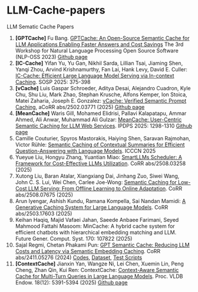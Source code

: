 # LLM-Cache-papers
LLM Sematic Cache Papers

1. **[GPTCache]** Fu Bang. [GPTCache: An Open-Source Semantic Cache for LLM Applications Enabling Faster Answers and Cost Savings](https://aclanthology.org/2023.nlposs-1.24/) The 3rd Workshop for Natural Language Processing Open Source Software (NLP-OSS 2023) [Github page](https://github.com/zilliztech/GPTCache)
2. **[IC-Cache]** Yifan Yu, Yu Gan, Nikhil Sarda, Lillian Tsai, Jiaming Shen, Yanqi Zhou, Arvind Krishnamurthy, Fan Lai, Hank Levy, David E. Culler: [IC-Cache: Efficient Large Language Model Serving via In-context Caching](https://arxiv.org/pdf/2501.12689v3). SOSP 2025: 375-398
3. **[vCache]** Luis Gaspar Schroeder, Aditya Desai, Alejandro Cuadron, Kyle Chu, Shu Liu, Mark Zhao, Stephan Krusche, Alfons Kemper, Ion Stoica, Matei Zaharia, Joseph E. Gonzalez: [vCache: Verified Semantic Prompt Caching](https://arxiv.org/pdf/2502.03771), aCoRR abs/2502.03771 (2025) [Github page](https://github.com/vcache-project/vCache)
4. **[MeanCache]** Waris Gill, Mohamed Elidrisi, Pallavi Kalapatapu, Ammar Ahmed, Ali Anwar, Muhammad Ali Gulzar: [MeanCache: User-Centric Semantic Caching for LLM Web Services](https://arxiv.org/pdf/2403.02694). IPDPS 2025: 1298-1310 [Github page](https://github.com/warisgill/MeanCache)
5. Camille Couturier, Spyros Mastorakis, Haiying Shen, Saravan Rajmohan, Victor Rühle: [Semantic Caching of Contextual Summaries for Efficient Question-Answering with Language Models](https://arxiv.org/pdf/2505.11271). ICCCN 2025
6. Yueyue Liu, Hongyu Zhang, Yuantian Miao: [SmartLLMs Scheduler: A Framework for Cost-Effective LLMs Utilization](https://arxiv.org/pdf/2508.03258). CoRR abs/2508.03258 (2025)
7. Xutong Liu, Baran Atalar, Xiangxiang Dai, Jinhang Zuo, Siwei Wang, John C. S. Lui, Wei Chen, Carlee Joe-Wong: [Semantic Caching for Low-Cost LLM Serving: From Offline Learning to Online Adaptation](https://arxiv.org/pdf/2508.07675). CoRR abs/2508.07675 (2025)
8. Arun Iyengar, Ashish Kundu, Ramana Kompella, Sai Nandan Mamidi: [A Generative Caching System for Large Language Models](https://arxiv.org/pdf/2503.17603). CoRR abs/2503.17603 (2025)
9. Keihan Haqiq, Majid Vafaei Jahan, Saeede Anbaee Farimani, Seyed Mahmood Fattahi Masoom: MinCache: A hybrid cache system for efficient chatbots with hierarchical embedding matching and LLM. Future Gener. Comput. Syst. 170: 107822 (2025)
10. Sajal Regmi, Chetan Phakami Pun: [GPT Semantic Cache: Reducing LLM Costs and Latency via Semantic Embedding Caching](https://arxiv.org/pdf/2411.05276). CoRR abs/2411.05276 (2024) [Codes](https://www.npmjs.com/package/gpt-semantic-cache), [Dataset](https://github.com/sajalregmi/gpt-semantic-cache-test/tree/main/test_dataset), [Test Scripts](https://github.com/sajalregmi/gpt-semantic-cache-test/blob/main/test.ts)
11. **[ContextCache]** Jianxin Yan, Wangze Ni, Lei Chen, Xuemin Lin, Peng Cheng, Zhan Qin, Kui Ren: ContextCache: [Context-Aware Semantic Cache for Multi-Turn Queries in Large Language Models](https://www.vldb.org/pvldb/vol18/p5391-yan.pdf). Proc. VLDB Endow. 18(12): 5391-5394 (2025) [Github page](https://github.com/uYanJX/ContextCache)


